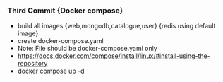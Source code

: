 ### Third Commit {Docker compose}
* build all images {web,mongodb,catalogue,user} {redis using default image}
* create docker-compose.yaml 
* Note: File should be docker-compose.yaml only
* https://docs.docker.com/compose/install/linux/#install-using-the-repository
* docker compose up -d